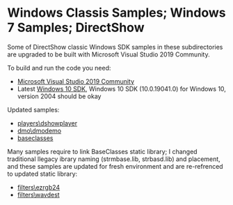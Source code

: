# Windows Classis Samples; Windows 7 Samples; DirectShow

Some of DirectShow classic Windows SDK samples in these subdirectories are upgraded to be built with Microsoft Visual Studio 2019 Community.

To build and run the code you need:

- [Microsoft Visual Studio 2019 Community](https://visualstudio.microsoft.com/vs/community/)
- Latest [Windows 10 SDK](https://developer.microsoft.com/en-US/windows/downloads/windows-10-sdk/), Windows 10 SDK (10.0.19041.0) for Windows 10, version 2004 should be okay

Updated samples:

- [players\dshowplayer](players/dshowplayer)
- [dmo\dmodemo](dmo/dmodemo)
- [baseclasses](baseclasses)

Many samples require to link BaseClasses static library; I changed traditional llegacy ibrary naming (strmbase.lib, strbasd.lib) and placement, and these samples are updated for fresh environment and are re-refrenced to updated static library:

- [filters\ezrgb24](filters/ezrgb24)
- [filters\wavdest](filters/wavdest)
